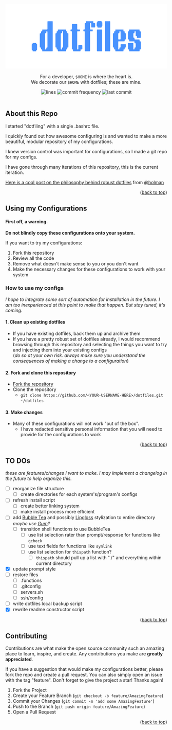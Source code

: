 <div id="top"></div>

<!-- PROJECT LOGO -->
<br />
<div align="center">
  <a href="https://github.com/terminalPoltergeist/dotfiles">
    <img src="/assets/output-onlinepngtools.png" alt="Logo" width="600" height="200">
  </a>

  <p align="center">
    For a developer, <code>$HOME</code> is where the heart is. 
    <br/>
    We decorate our <code>$HOME</code> with dotfiles; these are mine.
  </p>

  <img src="https://img.shields.io/tokei/lines/github/terminalPoltergeist/dotfiles" alt="lines">
  <img src="https://img.shields.io/github/commit-activity/m/terminalPoltergeist/dotfiles" alt="commit frequency">
  <img src="https://img.shields.io/github/last-commit/terminalPoltergeist/dotfiles" alt="last commit">
</div>

<br/>

## About this Repo

I started "dotfiling" with a single .bashrc file. 

I quickly found out how awesome configuring is and wanted to make a more beautiful, modular repository of my configurations. 

I knew version control was important for configurations, so I made a git repo for my configs. 

I have gone through many iterations of this repository, this is the current iteration. 

[Here is a cool post on the philosophy behind robust dotfiles](https://zachholman.com/2010/08/dotfiles-are-meant-to-be-forked/) from [@holman](https://github.com/holman) 

<p align="right">(<a href="#top">back to top</a>)</p>

## Using my Configurations

#### First off, a warning.
**Do not blindly copy these configurations onto your system.**

If you want to try my configurations:
1. Fork this repository
2. Review all the code
3. Remove what doesn't make sense to you or you don't want
4. Make the necessary changes for these configurations to work with your system

### How to use my configs

*I hope to integrate some sort of automation for installation in the future. I am too inexperienced at this point to make that happen. But stay tuned, it's coming.*

#### 1. Clean up existing dotfiles
- If you have existing dotfiles, back them up and archive them
- If you have a pretty robust set of dotfiles already, I would recommend browsing through this repository and selecting the things you want to try and injecting them into your existing configs 
<br/>(*do so at your own risk. always make sure you understand the consequences of making a change to a configuration*)

#### 2. Fork and clone this repository
- [Fork the repository](https://github.com/terminalPoltergeist/dotfiles/fork)
- Clone the repository
    - `git clone https://github.com/<YOUR-USERNAME-HERE>/dotfiles.git ~/dotfiles`

#### 3. Make changes
- Many of these configurations will not work "out of the box".
    - I have redacted sensitive personal information that you will need to provide for the configurations to work

<p align="right">(<a href="#top">back to top</a>)</p>

## TO DOs

*these are features/changes I want to make. I may implement a changelog in the future to help organize this.*
- [ ] reorganize file structure
    - [ ] create directories for each system's/program's configs
- [ ] refresh install script
    - [ ] create better linking system
    - [ ] make install process more efficient
- [ ] add [Bubble Tea](https://github.com/charmbracelet/bubbletea) and possibly [Lipgloss](https://github.com/charmbracelet/lipgloss) stylization to entire directory
    <br/>*maybe use [Gum](https://github.com/charmbracelet/gum)?*
    - [ ] transition shell functions to use BubbleTea
        - [ ] use list selection rater than prompt/response for functions like `gcheck`
        - [ ] use text fields for functions like `symlink`
        - [ ] use list selection for `thispath` function?
            - [ ] `thispath` should pull up a list with "./" and everything within current directory
- [X] update prompt style
- [ ] restore files
    - [ ] .functions
    - [ ] .gitconfig
    - [ ] servers.sh
    - [ ] ssh/config
- [ ] write dotfiles local backup script
- [X] rewrite readme constructor script
<p align="right">(<a href="#top">back to top</a>)</p>

## Contributing

Contributions are what make the open source community such an amazing place to learn, inspire, and create. Any contributions you make are **greatly appreciated**.

If you have a suggestion that would make my configurations better, please fork the repo and create a pull request. You can also simply open an issue with the tag "feature".
Don't forget to give the project a star! Thanks again!

1. Fork the Project
2. Create your Feature Branch (`git checkout -b feature/AmazingFeature`)
3. Commit your Changes (`git commit -m 'add some AmazingFeature'`)
4. Push to the Branch (`git push origin feature/AmazingFeature`)
5. Open a Pull Request

<p align="right">(<a href="#top">back to top</a>)</p>
